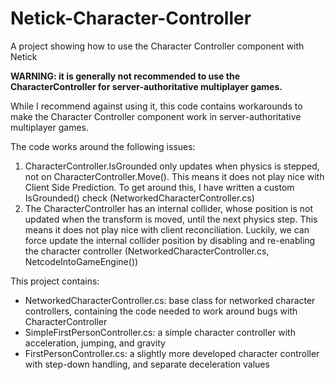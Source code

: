 # Netick-Character-Controller
 A project showing how to use the Character Controller component with Netick


**WARNING: it is generally not recommended to use the CharacterController for server-authoritative multiplayer games.**

While I recommend against using it, this code contains workarounds to make the Character Controller component work in server-authoritative multiplayer games.

The code works around the following issues:
1) CharacterController.IsGrounded only updates when physics is stepped, not on CharacterController.Move(). This means it does not play nice with Client Side Prediction. To get around this, I have written a custom IsGrounded() check (NetworkedCharacterController.cs)
2) The CharacterController has an internal collider, whose position is not updated when the transform is moved, until the next physics step. This means it does not play nice with client reconciliation. Luckily, we can force update the internal collider position by disabling and re-enabling the character controller (NetworkedCharacterController.cs, NetcodeIntoGameEngine())

This project contains:
- NetworkedCharacterController.cs: base class for networked character controllers, containing the code needed to work around bugs with CharacterController
- SimpleFirstPersonController.cs: a simple character controller with acceleration, jumping, and gravity
- FirstPersonController.cs: a slightly more developed character controller with step-down handling, and separate deceleration values
